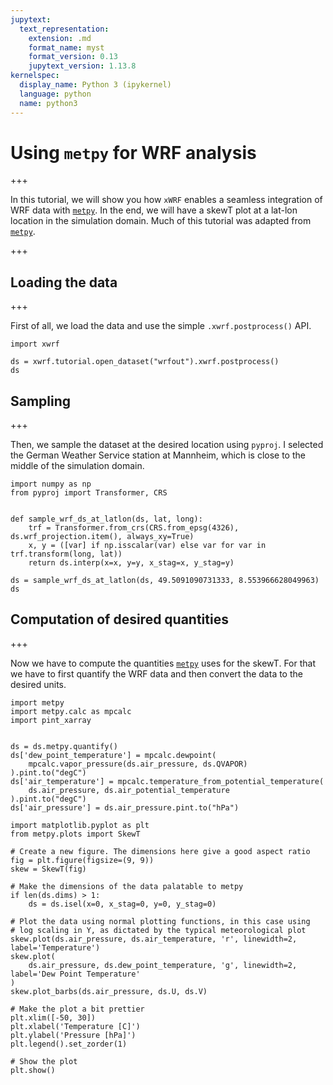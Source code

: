 ```yaml
---
jupytext:
  text_representation:
    extension: .md
    format_name: myst
    format_version: 0.13
    jupytext_version: 1.13.8
kernelspec:
  display_name: Python 3 (ipykernel)
  language: python
  name: python3
---
```


# Using `metpy` for WRF analysis

+++

In this tutorial, we will show you how `xWRF` enables a seamless integration of WRF data with [`metpy`](https://unidata.github.io/MetPy/latest/). In the end, we will have a skewT plot at a lat-lon location in the simulation domain. Much of this tutorial was adapted from [`metpy`](https://unidata.github.io/MetPy/latest/tutorials/upperair_soundings.html).

+++

## Loading the data

+++

First of all, we load the data and use the simple `.xwrf.postprocess()` API.

```{code-cell} ipython3
import xwrf

ds = xwrf.tutorial.open_dataset("wrfout").xwrf.postprocess()
ds
```

## Sampling

+++

Then, we sample the dataset at the desired location using `pyproj`. I selected the German Weather Service station at Mannheim, which is close to the middle of the simulation domain.

```{code-cell} ipython3
import numpy as np
from pyproj import Transformer, CRS


def sample_wrf_ds_at_latlon(ds, lat, long):
    trf = Transformer.from_crs(CRS.from_epsg(4326), ds.wrf_projection.item(), always_xy=True)
    x, y = ([var] if np.isscalar(var) else var for var in trf.transform(long, lat))
    return ds.interp(x=x, y=y, x_stag=x, y_stag=y)
```

```{code-cell} ipython3
ds = sample_wrf_ds_at_latlon(ds, 49.5091090731333, 8.553966628049963)
ds
```

## Computation of desired quantities

+++

Now we have to compute the quantities [`metpy`](https://unidata.github.io/MetPy/latest/) uses for the skewT. For that we have to first quantify the WRF data and then convert the data to the desired units.

```{code-cell} ipython3
import metpy
import metpy.calc as mpcalc
import pint_xarray


ds = ds.metpy.quantify()
ds['dew_point_temperature'] = mpcalc.dewpoint(
    mpcalc.vapor_pressure(ds.air_pressure, ds.QVAPOR)
).pint.to("degC")
ds['air_temperature'] = mpcalc.temperature_from_potential_temperature(
    ds.air_pressure, ds.air_potential_temperature
).pint.to("degC")
ds['air_pressure'] = ds.air_pressure.pint.to("hPa")
```

```{code-cell} ipython3
import matplotlib.pyplot as plt
from metpy.plots import SkewT

# Create a new figure. The dimensions here give a good aspect ratio
fig = plt.figure(figsize=(9, 9))
skew = SkewT(fig)

# Make the dimensions of the data palatable to metpy
if len(ds.dims) > 1:
    ds = ds.isel(x=0, x_stag=0, y=0, y_stag=0)

# Plot the data using normal plotting functions, in this case using
# log scaling in Y, as dictated by the typical meteorological plot
skew.plot(ds.air_pressure, ds.air_temperature, 'r', linewidth=2, label='Temperature')
skew.plot(
    ds.air_pressure, ds.dew_point_temperature, 'g', linewidth=2, label='Dew Point Temperature'
)
skew.plot_barbs(ds.air_pressure, ds.U, ds.V)

# Make the plot a bit prettier
plt.xlim([-50, 30])
plt.xlabel('Temperature [C]')
plt.ylabel('Pressure [hPa]')
plt.legend().set_zorder(1)

# Show the plot
plt.show()
```
